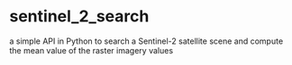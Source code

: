 # sentinel_2_search
a simple API in Python to search a Sentinel-2 satellite scene and compute the mean value of the raster imagery values
